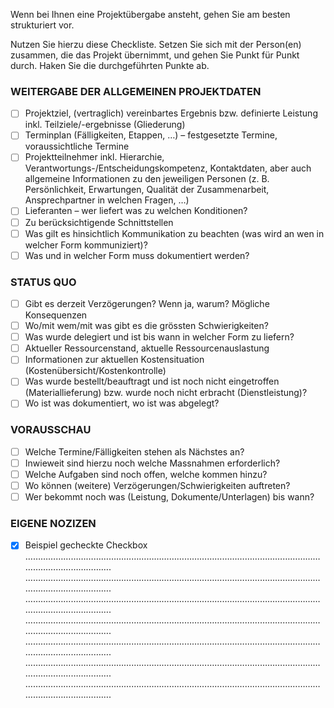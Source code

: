 Wenn bei Ihnen eine Projektübergabe ansteht, gehen Sie am besten strukturiert vor.

Nutzen Sie hierzu diese Checkliste. Setzen Sie sich mit der Person(en) zusammen, die das Projekt übernimmt, und gehen Sie Punkt für Punkt durch. Haken Sie die durchgeführten Punkte ab.

### WEITERGABE DER ALLGEMEINEN PROJEKTDATEN

- [ ]	Projektziel, (vertraglich) vereinbartes Ergebnis bzw. definierte Leistung inkl. Teilziele/-ergebnisse (Gliederung)
- [ ]	Terminplan (Fälligkeiten, Etappen, …) – festgesetzte Termine, voraussichtliche Termine
- [ ]	Projektteilnehmer inkl. Hierarchie, Verantwortungs-/Entscheidungskompetenz, Kontaktdaten, aber auch allgemeine Informationen zu den jeweiligen Personen (z. B. Persönlichkeit, Erwartungen, Qualität der Zusammenarbeit, Ansprechpartner in welchen Fragen, …)
- [ ]	Lieferanten – wer liefert was zu welchen Konditionen?
- [ ]	Zu berücksichtigende Schnittstellen
- [ ]	Was gilt es hinsichtlich Kommunikation zu beachten (was wird an wen in welcher Form kommuniziert)?
- [ ]	Was und in welcher Form muss dokumentiert werden?

### STATUS QUO
- [ ]	Gibt es derzeit Verzögerungen? Wenn ja, warum? Mögliche Konsequenzen
- [ ]	Wo/mit wem/mit was gibt es die grössten Schwierigkeiten?
- [ ]	Was wurde delegiert und ist bis wann in welcher Form zu liefern?
- [ ]	Aktueller Ressourcenstand, aktuelle Ressourcenauslastung
- [ ]	Informationen zur aktuellen Kostensituation (Kostenübersicht/Kostenkontrolle)
- [ ]	Was wurde bestellt/beauftragt und ist noch nicht eingetroffen (Materiallieferung) bzw. wurde noch nicht erbracht (Dienstleistung)?
- [ ]	Wo ist was dokumentiert, wo ist was abgelegt?

### VORAUSSCHAU
- [ ]	Welche Termine/Fälligkeiten stehen als Nächstes an?
- [ ]	Inwieweit sind hierzu noch welche Massnahmen erforderlich?
- [ ]	Welche Aufgaben sind noch offen, welche kommen hinzu?
- [ ]	Wo können (weitere) Verzögerungen/Schwierigkeiten auftreten?
- [ ]	Wer bekommt noch was (Leistung, Dokumente/Unterlagen) bis wann?

### EIGENE NOZIZEN
- [x] Beispiel gecheckte Checkbox
…………………………………………………………………………………………………………………………………….
…………………………………………………………………………………………………………………………………….
…………………………………………………………………………………………………………………………………….
…………………………………………………………………………………………………………………………………….
…………………………………………………………………………………………………………………………………….
…………………………………………………………………………………………………………………………………….
…………………………………………………………………………………………………………………………………….


